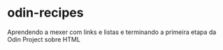 # odin-recipes
Aprendendo a mexer com links e listas e terminando a primeira etapa da Odin Project sobre HTML